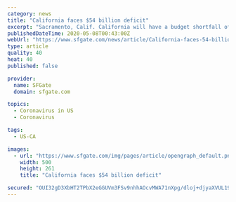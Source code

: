 ```yaml
---
category: news
title: "California faces $54 billion deficit"
excerpt: "Sacramento, Calif. California will have a budget shortfall of $54.3 billion because of the economic devastation wrought by the coronavirus, Gov. Gavin Newsom's administration announced Thursday, a stunning reversal for a state that had a $21 billion surplus a year ago."
publishedDateTime: 2020-05-08T00:43:00Z
webUrl: "https://www.sfgate.com/news/article/California-faces-54-billion-deficit-15255392.php"
type: article
quality: 40
heat: 40
published: false

provider:
  name: SFGate
  domain: sfgate.com

topics:
  - Coronavirus in US
  - Coronavirus

tags:
  - US-CA

images:
  - url: "https://www.sfgate.com/img/pages/article/opengraph_default.png"
    width: 500
    height: 261
    title: "California faces $54 billion deficit"

secured: "OUI32gD3XbHT2TPbX2eGGUVm3FSv9nhhAOcvMWA71nXpg/dloj+djyaXVUL19/mHz2D/Y2EaN2txo/MuCUTGp/dqUC7tmAlhRIWFqrMjnGWEiLTC22zpW9DXOR9bh06oh4zhBs4vjD22Vusw4O1qyelMvqblcuX6oGRYxpIqVegH50fWWaD79HNoEOXGtMzCRhbPZby/gwNi59Nn7kyMeRezo24PZHnjIPZA9X5OwRv7gy1p2UNNCFwcyMpI/7Su4LPp2WGfFjDzzPOxwQYU1CK5neYaC/p2lLQZt2TGSTpi0w8GRQqrn6ZeeAYFJFe0;LvZ2YeSwQtvvygSG+DgyDA=="
---
```


